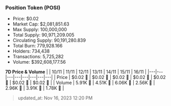
  ### Position Token (POSI)
  - Price: $0.02
  - Market Cap: $2,081,851.63
  - Max Supply: 100,000,000
  - Total Supply: 90,971,209.005
  - Circulating Supply: 90,191,280.839
  - Total Burn: 779,928.166
  - Holders: 734,438
  - Transactions: 5,725,282
  - Volume: $392,608,177.56

  **7D Price & Volume**
  | | 10&#x2F;11 | 11&#x2F;11 | 12&#x2F;11 | 13&#x2F;11 | 14&#x2F;11 | 15&#x2F;11 | 16&#x2F;11 |
  |---|---|---|---|---|---|---|---|
  | Price | $0.02 🔻 | $0.02 🚀 | $0.02 🚀 | $0.02 🚀 | $0.02 🚀 | $0.02 🚀 | $0.02 🔻 |
  | Volume | 5.91K 🔻 | 4.51K 🔻 | 6.06K 🚀 | 2.56K 🔻 | 2.96K 🚀 | 3.91K 🚀 | 1.78K 🔻 |

  > updated_at: Nov 16, 2023 12:20 PM
